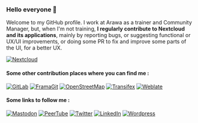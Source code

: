 ### Hello everyone 👋

Welcome to my GitHub profile. 
I work at Arawa as a trainer and Community Manager, but, when I'm not training, **I regularly contribute to Nextcloud and its applications**, mainly by reporting bugs, or suggesting functional or UX/UI improvements, or doing some PR to fix and improve some parts of the UI, for a better UX.

<a href="https://www.nextcloud.com">![Nextcloud](https://img.shields.io/badge/NextCloud-0B94DE?style=for-the-badge&logo=nextcloud&logoColor=white)</a>

<!--<a href="#">![Your Repository's Stats](https://github-readme-stats.vercel.app/api?username=Jerome-Herbinet&show_icons=true)</a>-->

#### Some other contribution places where you can find me : 
<a href="https://gitlab.com/Jerome-Herbinet">![GitLab](https://img.shields.io/badge/GitLab-%23e24329.svg?style=for-the-badge&logo=GitLab&logoColor=white)</a>
<a href="https://framagit.org/Jerome-Herbinet">![FramaGit](https://img.shields.io/badge/FramaGit-%23725793.svg?style=for-the-badge&logo=GitLab&logoColor=white)</a>
<a href="https://www.openstreetmap.org/user/J%C3%A9r%C3%B4me%20HERBINET">![OpenStreetMap](https://img.shields.io/badge/OpenStreetMap-%237ebc6f.svg?style=for-the-badge&logo=OpenStreetMap&logoColor=white)</a>
<a href="https://app.transifex.com/user/profile/J%C3%A9r%C3%B4me_HERBINET/">![Transifex](https://img.shields.io/badge/Transifex-%23385b93.svg?style=for-the-badge&logo=Transifex&logoColor=white)</a>
<a href="https://hosted.weblate.org/user/J%C3%A9r%C3%B4me_HERBINET/">![Weblate](https://img.shields.io/badge/Weblate-%231fa385.svg?style=for-the-badge&logo=Weblate&logoColor=white)</a>

#### Some links to follow me : 
<a href="https://mastodon.zaclys.com/@jerome_herbinet">![Mastodon](https://img.shields.io/badge/-MASTODON-%238c8dff?style=for-the-badge&logo=mastodon&logoColor=white)</a> 
<a href="https://peertube.iriseden.eu/c/documentaires_logiciels_libres_et_gafam">![PeerTube](https://img.shields.io/badge/-PEERTUBE-%23f2690d?style=for-the-badge&logo=peertube&logoColor=white)</a> 
<a href="https://www.twitter.com/Jerome_Herbinet">![Twitter](https://img.shields.io/badge/X-%23000000.svg?style=for-the-badge&logo=X&logoColor=white)</a> 
<a href="https://www.linkedin.com/in/j%C3%A9r%C3%B4me-herbinet-bb99a547/">![LinkedIn](https://img.shields.io/badge/linkedin-%230077B5.svg?style=for-the-badge&logo=linkedin&logoColor=white)</a> 
<a href="https://www.hygiene-numerique.com">![Wordpress](https://img.shields.io/badge/Blog-%23333333.svg?style=for-the-badge&logo=WordPress&logoColor=white)</a>
